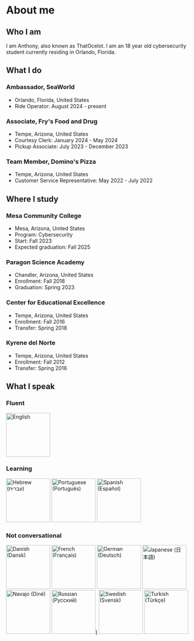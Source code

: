 # About me
## Who I am
I am Anthony, also known as ThatOcelot. I am an 18 year old cybersecurity student currently residing in Orlando, Florida.
## What I do
### Ambassador, SeaWorld
- Orlando, Florida, United States
- Ride Operator: August 2024 - present

### Associate, Fry's Food and Drug
- Tempe, Arizona, United States
- Courtesy Clerk: January 2024 - May 2024
- Pickup Associate: July 2023 - December 2023

### Team Member, Domino's Pizza
- Tempe, Arizona, United States
- Customer Service Representative: May 2022 - July 2022

## Where I study
### Mesa Community College
- Mesa, Arizona, United States
- Program: Cybersecurity
- Start: Fall 2023
- Expected graduation: Fall 2025

### Paragon Science Academy
- Chandler, Arizona, United States
- Enrollment: Fall 2018
- Graduation: Spring 2023

### Center for Educational Excellence
- Tempe, Arizona, United States
- Enrollment: Fall 2016
- Transfer: Spring 2018

### Kyrene del Norte
- Tempe, Arizona, United States
- Enrollment: Fall 2012
- Transfer: Spring 2016

## What I speak
### Fluent
[<img src="https://upload.wikimedia.org/wikipedia/commons/thumb/8/83/Flag_of_the_United_Kingdom_%283-5%29.svg/2560px-Flag_of_the_United_Kingdom_%283-5%29.svg.png" alt="English" height="120"/>](https://en.wikipedia.org/wiki/English_language)

### Learning
[<img src="https://upload.wikimedia.org/wikipedia/commons/thumb/d/d4/Flag_of_Israel.svg/2560px-Flag_of_Israel.svg.png" alt="Hebrew (עברית)" height="120"/>](https://en.wikipedia.org/wiki/Hebrew_language)
[<img src="https://upload.wikimedia.org/wikipedia/commons/thumb/5/5c/Flag_of_Portugal.svg/2560px-Flag_of_Portugal.svg.png" alt="Portuguese (Português)" height="120"/>](https://en.wikipedia.org/wiki/Portuguese_language)
[<img src="https://upload.wikimedia.org/wikipedia/commons/thumb/8/89/Bandera_de_Espa%C3%B1a.svg/2560px-Bandera_de_Espa%C3%B1a.svg.png" alt="Spanish (Español)" height="120"/>](https://en.wikipedia.org/wiki/Spanish_language)

### Not conversational
[<img src="https://upload.wikimedia.org/wikipedia/commons/thumb/9/9c/Flag_of_Denmark.svg/2560px-Flag_of_Denmark.svg.png" alt="Danish (Dansk)" height="120"/>](https://en.wikipedia.org/wiki/Danish_language)
[<img src="https://upload.wikimedia.org/wikipedia/en/thumb/c/c3/Flag_of_France.svg/2560px-Flag_of_France.svg.png" alt="French (Français)" height="120"/>](https://en.wikipedia.org/wiki/French_language)
[<img src="https://upload.wikimedia.org/wikipedia/en/thumb/b/ba/Flag_of_Germany.svg/2560px-Flag_of_Germany.svg.png" alt="German (Deutsch)" height="120"/>](https://en.wikipedia.org/wiki/German_language)
[<img src="https://upload.wikimedia.org/wikipedia/en/thumb/9/9e/Flag_of_Japan.svg/2560px-Flag_of_Japan.svg.png" alt="Japanese (日本語)" height="120"/>](https://en.wikipedia.org/wiki/Japanese_language)
[<img src="https://upload.wikimedia.org/wikipedia/commons/thumb/0/0c/Navajo_flag.svg/2560px-Navajo_flag.svg.png" alt="Navajo (Diné)" height="120"/>](https://en.wikipedia.org/wiki/Navajo_language)
[<img src="https://upload.wikimedia.org/wikipedia/en/thumb/f/f3/Flag_of_Russia.svg/2560px-Flag_of_Russia.svg.png" alt="Russian (Русский)" height="120"/>)](https://en.wikipedia.org/wiki/Russian_language)
[<img src="https://upload.wikimedia.org/wikipedia/en/thumb/4/4c/Flag_of_Sweden.svg/2560px-Flag_of_Sweden.svg.png" alt="Swedish (Svensk)" height="120"/>](https://en.wikipedia.org/wiki/Swedish_language)
[<img src="https://upload.wikimedia.org/wikipedia/commons/thumb/b/b4/Flag_of_Turkey.svg/2560px-Flag_of_Turkey.svg.png" alt="Turkish (Türkçe)" height="120"/>](https://en.wikipedia.org/wiki/Turkish_language)

